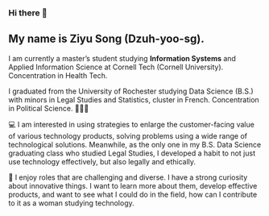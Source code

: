### Hi there 👋

<!--
**dzuhyoosg/dzuhyoosg** is a ✨ _special_ ✨ repository because its `README.md` (this file) appears on your GitHub profile.

Here are some ideas to get you started:

- 🔭 I’m currently working on ...
- 🌱 I’m currently learning ...
- 👯 I’m looking to collaborate on ...
- 🤔 I’m looking for help with ...
- 💬 Ask me about ...
- 📫 How to reach me: ...
- 😄 Pronouns: ...
- ⚡ Fun fact: ...
-->

## My name is Ziyu Song (Dzuh-yoo-sg).

I am currently a master’s student studying **Information Systems** and Applied Information Science at Cornell Tech (Cornell University). Concentration in Health Tech. 

I graduated from the University of Rochester studying Data Science (B.S.) with minors in Legal Studies and Statistics, cluster in French. Concentration in Political Science. 👩🏻‍🎓

💻 I am interested in using strategies to enlarge the customer-facing value of various technology products, solving problems using a wide range of technological solutions. Meanwhile, as the only one in my B.S. Data Science graduating class who studied Legal Studies, I developed a habit to not just use technology effectively, but also legally and ethically.

🌟 I enjoy roles that are challenging and diverse. I have a strong curiosity about innovative things. I want to learn more about them, develop effective products, and want to see what I could do in the field, how can I contribute to it as a woman studying technology. 
